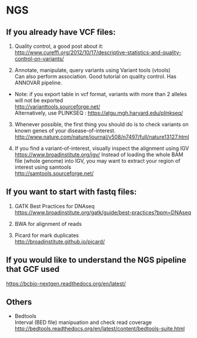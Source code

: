 # NGS

## If you already have VCF files:

1. Quality control, a good post about it:  
http://www.cureffi.org/2012/10/17/descriptive-statistics-and-quality-control-on-variants/

2. Annotate, manipulate, query variants using Variant tools (vtools)  
Can also perform association. Good tutorial on quality control. Has ANNOVAR pipeline.  
* Note: if you export table in vcf format, variants with more than 2 alleles will not be exported  
http://varianttools.sourceforge.net/  
Alternatively, use PLINKSEQ : https://atgu.mgh.harvard.edu/plinkseq/  

3. Whenever possible, the first thing you should do is to check variants on known genes of your disease-of-interest.  
http://www.nature.com/nature/journal/v508/n7497/full/nature13127.html

4. If you find a variant-of-interest, visually inspect the alignment using IGV  
https://www.broadinstitute.org/igv/
Instead of loading the whole BAM file (whole genome) into IGV, you may want to extract your region of interest using samtools  
http://samtools.sourceforge.net/

## If you want to start with fastq files: 

1. GATK Best Practices for DNAseq  
https://www.broadinstitute.org/gatk/guide/best-practices?bpm=DNAseq

2. BWA for alignment of reads

3. Picard for mark duplicates  
http://broadinstitute.github.io/picard/

## If you would like to understand the NGS pipeline that GCF used 
https://bcbio-nextgen.readthedocs.org/en/latest/

## Others
* Bedtools  
Interval (BED file) manipuation and check read coverage  
http://bedtools.readthedocs.org/en/latest/content/bedtools-suite.html





